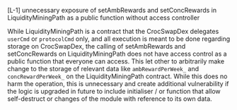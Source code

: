 [L-1] unnecessary exposure of setAmbRewards and setConcRewards in LiquidityMiningPath as a public function without access controller

While LiquidityMiningPath is a contract that the CrocSwapDex delegates `userCmd` or `protocolCmd` only, and all execution is meant to be done regarding storage on CrocSwapDex, the calling of setAmbRewards and setConcRewards on LiquidityMiningPath does not have access control as a public function that everyone can access. This let other to arbitrarily make change to the storage of relevant data like `ambRewardPerWeek_` and `concRewardPerWeek_` on the LiquidityMiningPath contract. While this does no harm the operation, this is unnecessary and create additional vulnerability if the logic is upgraded in future to include initialiser / or function that allow self-destruct or changes of the module with reference to its own data.